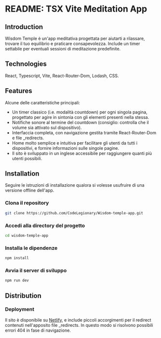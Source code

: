 # README: TSX Vite Meditation App

## Introduction

Wisdom Temple è un'app meditativa progettata per aiutarti a rilassare, trovare il tuo equilibrio e praticare consapevolezza. Include un timer settabile per eventuali sessioni di meditazione predefinite.

## Technologies

React, Typescript, Vite, React-Router-Dom, Lodash, CSS.

## Features

Alcune delle caratteristiche principali:

- Un timer classico (i.e. modalità countdown) per ogni singola pagina, progettato per agire in sintonia con gli elementi presenti nella stessa.
- Notifiche sonore al termine del countdown (consiglio: controlla che il volume sia attivato sul dispositivo).
- Interfaccia completa, con navigazione gestita tramite React-Router-Dom e file _redirects.
- Home molto semplice e intuitiva per facilitare gli utenti da tutti i dispositivi, e fornire informazioni sulle singole pagine.
- Il sito è sviluppato in un inglese accessibile per raggiungere quanti più utenti possibili.

## Installation

Seguire le istruzioni di installazione qualora si volesse usufruire di una versione offline dell'app.

### Clona il repository
```sh
git clone https://github.com/CodeLegionary/Wisdom-temple-app.git
```

### Accedi alla directory del progetto
```sh
cd wisdom-temple-app
```

### Installa le dipendenze
```sh
npm install
```

### Avvia il server di sviluppo
```sh
npm run dev
```

## Distribution

### Deployment
Il sito è disponibile su [Netlify](https://wisdom-temple.netlify.app/), e include piccoli accorgimenti per il redirect contenuti nell'apposito file _redirects. In questo modo si risolvono possibili errori 404 in fase di navigazione.